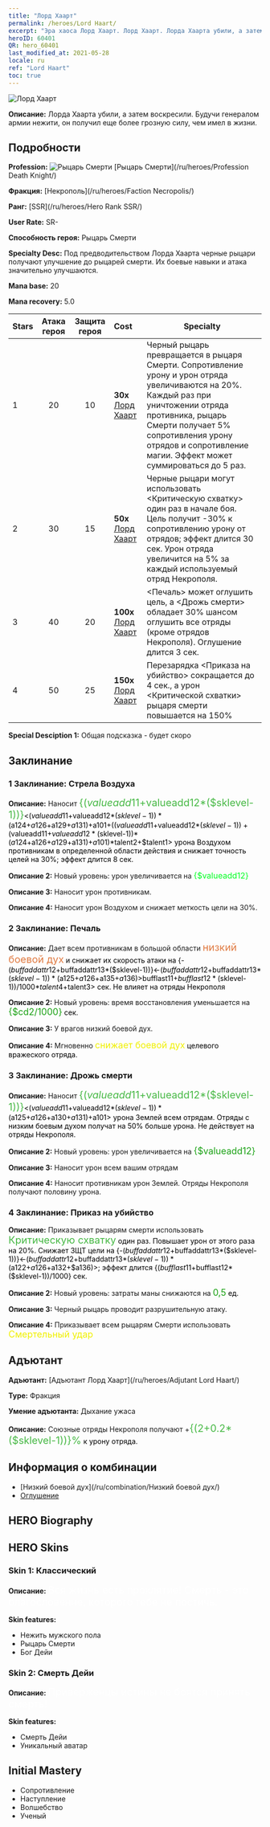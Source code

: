 ```yaml
---
title: "Лорд Хаарт"
permalink: /heroes/Lord Haart/
excerpt: "Эра хаоса Лорд Хаарт. Лорд Хаарт. Лорда Хаарта убили, а затем воскресили. Будучи генералом армии нежити, он получил еще более грозную силу, чем имел в жизни."
heroID: 60401
QR: hero_60401
last_modified_at: 2021-05-28
locale: ru
ref: "Lord Haart"
toc: true
---
```

  ![Лорд Хаарт](/images/h/h_LordHaart.jpg)

 **Описание:** Лорда Хаарта убили, а затем воскресили. Будучи генералом армии нежити, он получил еще более грозную силу, чем имел в жизни.
## Подробности
 **Profession:** ![Рыцарь Смерти](/images/h/h_prof_5.png)  [Рыцарь Смерти](/ru/heroes/Profession Death Knight/)

 **Фракция:** [Некрополь](/ru/heroes/Faction Necropolis/)

 **Ранг:** [SSR](/ru/heroes/Hero Rank SSR/)

 **User Rate:** SR-

 **Способность героя:** Рыцарь Смерти

 **Specialty Desc:** Под предводительством Лорда Хаарта черные рыцари получают улучшение до рыцарей смерти. Их боевые навыки и атака значительно улучшаются.

 **Mana base:** 20

 **Mana recovery:** 5.0


  | Stars | Атака героя | Защита героя | Cost |     Specialty     |
  |---------|:---------------:|:---------------:|:--|--------------------|
  |    1    | 20 | 10 | **30x** [Лорд Хаарт](/ItemsRU/her_370/) | Черный рыцарь превращается в рыцаря Смерти. Сопротивление урону и урон отряда увеличиваются на 20%. Каждый раз при уничтожении отряда противника, рыцарь Смерти получает 5% сопротивления урону отрядов и сопротивление магии. Эффект может суммироваться до 5 раз. |
  |    2    | 30 | 15 | **50x** [Лорд Хаарт](/ItemsRU/her_370/) | Черные рыцари могут использовать <Критическую схватку> один раз в начале боя. Цель получит -30% к сопротивлению урону от отрядов; эффект длится 30 сек. Урон отряда увеличится на 5% за каждый используемый отряд Некрополя. |
  |    3    | 40 | 20 | **100x** [Лорд Хаарт](/ItemsRU/her_370/) | <Печаль> может оглушить цель, а <Дрожь смерти> обладает 30% шансом оглушить все отряды (кроме отрядов Некрополя). Оглушение длится 3 сек. |
  |    4    | 50 | 25 | **150x** [Лорд Хаарт](/ItemsRU/her_370/) | Перезарядка <Приказа на убийство> сокращается до 4 сек., а урон <Критической схватки> рыцаря смерти повышается на 150% |

 **Special Desciption 1:** Общая подсказка - будет скоро

## Заклинание
### 1 Заклинание: Стрела Воздуха
 **Описание:** Наносит <span style="color: #48b946;font-size:20px">{($valueadd11+$valueadd12*($sklevel-1))}</span><span style="color: black"><($valueadd11+$valueadd12*($sklevel-1))*($a124+$a126+$a129+$a131)+$a101+(($valueadd11+$valueadd12*($sklevel-1))+($valueadd11+$valueadd12*($sklevel-1))*($a124+$a126+$a129+$a131)+$a101)*$talent2+$talent1> урона Воздухом противникам в определенной области действия и снижает точность целей на 30%; эффект длится 8 сек.

 **Описание 2:** Новый уровень: урон увеличивается на <span style="color: #00ff22;font-size:16px">{$valueadd12}</span><span style="color: black">

 **Описание 3:** Наносит урон противникам.

 **Описание 4:** Наносит урон Воздухом и снижает меткость цели на 30%.

### 2 Заклинание: Печаль
 **Описание:** Дает всем противникам в большой области <span style="color: #e07c44;font-size:20px">низкий боевой дух</span><span style="color: black"> и снижает их скорость атаки на {-($buffaddattr12+$buffaddattr13*($sklevel-1))}<-($buffaddattr12+$buffaddattr13*($sklevel-1))*($a125+$a126+$a135+$a136)>%; эффект действует <span style="color: #48b946;font-size:20px">{($bufflast11+$bufflast12*($sklevel-1))/1000}</span><span style="color: black"><($bufflast11+$bufflast12*($sklevel-1))/1000*$talent4+$talent3> сек. Не влияет на отряды Некрополя

 **Описание 2:** Новый уровень: время восстановления уменьшается на <span style="color: #1ca216;font-size:18px">{$cd2/1000}</span><span style="color: black"> сек.

 **Описание 3:** У врагов низкий боевой дух.

 **Описание 4:** Мгновенно <span style="color: #f0f000;font-size:18px">снижает боевой дух</span><span style="color: black"> целевого вражеского отряда.

### 3 Заклинание: Дрожь смерти
 **Описание:** Наносит <span style="color: #48b946;font-size:20px">{($valueadd11+$valueadd12*($sklevel-1))}</span><span style="color: black"><($valueadd11+$valueadd12*($sklevel-1))*($a125+$a126+$a130+$a131)+$a101> урона Землей всем отрядам. Отряды с низким боевым духом получат на 50% больше урона. Не действует на отряды Некрополя.

 **Описание 2:** Новый уровень: урон увеличивается на <span style="color: #1ca216;font-size:18px">{$valueadd12}</span><span style="color: black">

 **Описание 3:** Наносит урон всем вашим отрядам

 **Описание 4:** Наносит противникам урон Землей. Отряды Некрополя получают половину урона.

### 4 Заклинание: Приказ на убийство
 **Описание:** Приказывает рыцарям смерти использовать <span style="color: #48b946;font-size:20px">Критическую схватку</span><span style="color: black"> один раз. Повышает урон от этого раза на 20%. Снижает ЗЩТ цели на {-($buffaddattr12+$buffaddattr13*($sklevel-1))}<-($buffaddattr12+$buffaddattr13*($sklevel-1))*($a122+$a126+$a132+$a136)>; эффект длится {($bufflast11+$bufflast12*($sklevel-1))/1000} сек.

 **Описание 2:** Новый уровень: затраты маны снижаются на <span style="color: #1ca216;font-size:18px">0,5</span><span style="color: black"> ед.

 **Описание 3:** Черный рыцарь проводит разрушительную атаку.

 **Описание 4:** Приказывает всем рыцарям Смерти использовать <span style="color: #f0f000;font-size:18px">Смертельный удар</span><span style="color: black">


## Адъютант

 **Адъютант:**  [Адъютант Лорд Хаарт](/ru/heroes/Adjutant Lord Haart/) 

 **Type:**  Фракция 

 **Умение адъютанта:**  Дыхание ужаса 

 **Описание:** Союзные отряды Некрополя получают +<span style="color: #48b946;font-size:20px">{(2+0.2*($sklevel-1))}%</span><span style="color: black"> к урону отряда.

## Информация о комбинации

* [Низкий боевой дух](/ru/combination/Низкий боевой дух/) 
* [Оглушение](/ru/combination/Оглушение/) 

## HERO Biography

## HERO Skins
### Skin 1: **Классический**

 **Описание:** <span style="color: #ffffff;font-size:20px">Вся жизнь есть проклятие! Смерть - это благословение, которого тебе не постичь. </span>

 **Skin features:** 

   - Нежить мужского пола
   - Рыцарь Смерти
   - Бог Дейи

### Skin 2: **Смерть Дейи**

 **Описание:** <span style="color: #ffffff;font-size:20px">Приверженцы истины не боятся принять смерть!</span>

 **Skin features:** 

   - Смерть Дейи
   - Уникальный аватар


## Initial Mastery
   - Сопротивление
   - Наступление
   - Волшебство
   - Ученый
